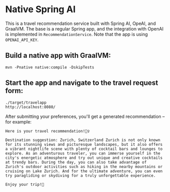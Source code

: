 # Native Spring AI

This is a travel recommendation service built with Spring AI, OpeAI, and GraalVM. The base is a regular Spring app, and the integration with OpenAI is implemented in `RecommendationService`. Note that the app is using `OPENAI_API_KEY`.

## Build a native app with GraalVM:

```shell
mvn -Pnative native:compile -DskipTests
```

## Start the app and navigate to the travel request form:

```shell
./target/travelapp
http://localhost:8080/
```

After submitting your preferences, you'll get a generated recommendation – for example:

```
Here is your travel recommendation!💁‍♀️

Destination suggestion: Zurich, Switzerland Zurich is not only known for its stunning views and picturesque landscapes, but it also offers a vibrant nightlife scene with plenty of cocktail bars and lounges to explore. As an adventurous traveler, you can immerse yourself in the city's energetic atmosphere and try out unique and creative cocktails at trendy bars. During the day, you can also take advantage of Zurich's outdoor activities such as hiking in the nearby mountains or cruising on Lake Zurich. And for the ultimate adventure, you can even try paragliding or skydiving for a truly unforgettable experience.

Enjoy your trip!👋
```